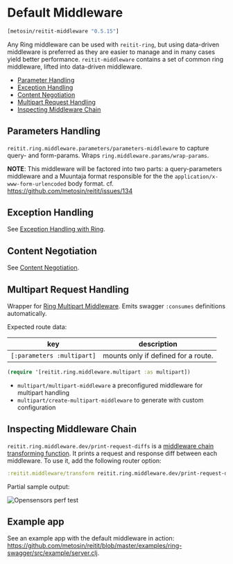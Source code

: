 # Default Middleware

```clj
[metosin/reitit-middleware "0.5.15"]
```

Any Ring middleware can be used with `reitit-ring`, but using data-driven middleware is preferred as they are easier to manage and in many cases yield better performance. `reitit-middleware` contains a set of common ring middleware, lifted into data-driven middleware.

* [Parameter Handling](#parameters-handling)
* [Exception Handling](#exception-handling)
* [Content Negotiation](#content-negotiation)
* [Multipart Request Handling](#multipart-request-handling)
* [Inspecting Middleware Chain](#inspecting-middleware-chain)

## Parameters Handling

`reitit.ring.middleware.parameters/parameters-middleware` to capture query- and form-params. Wraps
`ring.middleware.params/wrap-params`.

**NOTE**: This middleware will be factored into two parts: a query-parameters middleware and a Muuntaja format responsible for the the `application/x-www-form-urlencoded` body format.  cf. https://github.com/metosin/reitit/issues/134

## Exception Handling

See [Exception Handling with Ring](exceptions.md).

## Content Negotiation

See [Content Negotiation](content_negotiation.md).

## Multipart Request Handling

Wrapper for [Ring Multipart Middleware](https://github.com/ring-clojure/ring/blob/master/ring-core/src/ring/middleware/multipart_params.clj). Emits swagger `:consumes` definitions automatically.

Expected route data:

| key          | description |
| -------------|-------------|
| `[:parameters :multipart]`  | mounts only if defined for a route.


```clj
(require '[reitit.ring.middleware.multipart :as multipart])
```

* `multipart/multipart-middleware` a preconfigured middleware for multipart handling
* `multipart/create-multipart-middleware` to generate with custom configuration

## Inspecting Middleware Chain

`reitit.ring.middleware.dev/print-request-diffs` is a [middleware chain transforming function](transforming_middleware_chain.md). It prints a request and response diff between each middleware. To use it, add the following router option:

```clj
:reitit.middleware/transform reitit.ring.middleware.dev/print-request-diffs
```

Partial sample output:

![Opensensors perf test](../images/ring-request-diff.png)

## Example app

See an example app with the default middleware in action: https://github.com/metosin/reitit/blob/master/examples/ring-swagger/src/example/server.clj.
